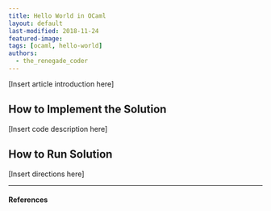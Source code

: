 ```yaml
---
title: Hello World in OCaml
layout: default
last-modified: 2018-11-24
featured-image:
tags: [ocaml, hello-world]
authors:
  - the_renegade_coder
---
```


[Insert article introduction here]

## How to Implement the Solution

[Insert code description here]

## How to Run Solution

[Insert directions here]

---

#### References

[^1]: [some IEEE reference]
